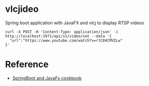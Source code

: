 # vlcjideo
Spring boot application with JavaFX and vlcj to display RTSP videos

```
curl -X POST -H 'Content-Type: application/json' -i http://localhost:1971/api/v1/video/set --data '{
  "url":"https://www.youtube.com/watch?v=rtC84CMVILw"
}'
```
# Reference
* [SpringBoot and JavaFx cookbook](https://medium.com/@alenibric/springboot-and-javafx-cookbook-e8f3dd80deb9)